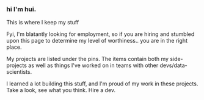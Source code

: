 ### hi I'm hui.
This is where I keep my stuff

Fyi, I'm blatantly looking for employment, so if you are hiring and stumbled upon this page to determine my level of worthiness.. you are in the right place. 

My projects are listed under the pins. 
The items contain both my side-projects as well as things I've worked on in teams with other devs/data-scientists. 

I learned a lot building this stuff, and I'm proud of my work in these projects. Take a look, see what you think. Hire a dev. 
